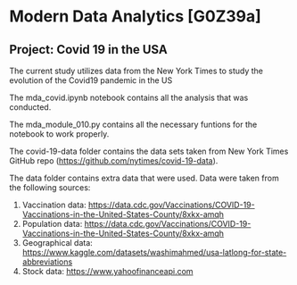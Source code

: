 # Modern Data Analytics [G0Z39a]

## Project: Covid 19 in the USA

The current study utilizes data from the New York Times to study the evolution of the Covid19 pandemic in the US

The mda_covid.ipynb notebook contains all the analysis that was conducted.

The mda_module_010.py contains all the necessary funtions for the notebook to work properly.

The covid-19-data folder contains the data sets taken from New York Times GitHub repo (https://github.com/nytimes/covid-19-data).

The data folder contains extra data that were used. Data were taken from the following sources:
1) Vaccination data: https://data.cdc.gov/Vaccinations/COVID-19-Vaccinations-in-the-United-States-County/8xkx-amqh
2) Population data: https://data.cdc.gov/Vaccinations/COVID-19-Vaccinations-in-the-United-States-County/8xkx-amqh
3) Geographical data: https://www.kaggle.com/datasets/washimahmed/usa-latlong-for-state-abbreviations
4) Stock data: https://www.yahoofinanceapi.com

